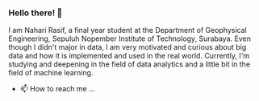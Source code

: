 ### Hello there! 👋 
I am Nahari Rasif, a final year student at the Department of Geophysical Engineering, Sepuluh Nopember Institute of Technology, Surabaya. Even though I didn't major in data, I am very motivated and curious about big data and how it is implemented and used in the real world. Currently, I'm studying and deepening in the field of data analytics and a little bit in the field of machine learning.

- 📫 How to reach me ...

